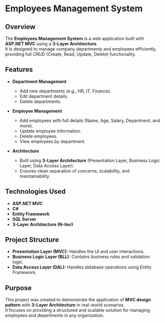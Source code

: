# Employees Management System

## Overview
The **Employees Management System** is a web application built with **ASP.NET MVC** using a **3-Layer Architecture**.  
It is designed to manage company departments and employees efficiently, providing full CRUD (Create, Read, Update, Delete) functionality.

## Features
- **Department Management**
  - Add new departments (e.g., HR, IT, Finance).
  - Edit department details.
  - Delete departments.

- **Employee Management**
  - Add employees with full details (Name, Age, Salary, Department, and more).
  - Update employee information.
  - Delete employees.
  - View employees by department.

- **Architecture**
  - Built using **3-Layer Architecture** (Presentation Layer, Business Logic Layer, Data Access Layer).
  - Ensures clean separation of concerns, scalability, and maintainability.

## Technologies Used
- **ASP.NET MVC**
- **C#**
- **Entity Framework**
- **SQL Server**
- **3-Layer Architecture (N-tier)**

## Project Structure
- **Presentation Layer (MVC):** Handles the UI and user interactions.
- **Business Logic Layer (BLL):** Contains business rules and validation logic.
- **Data Access Layer (DAL):** Handles database operations using Entity Framework.

## Purpose
This project was created to demonstrate the application of **MVC design pattern** with **3-Layer Architecture** in real-world scenarios.  
It focuses on providing a structured and scalable solution for managing employees and departments in any organization.

